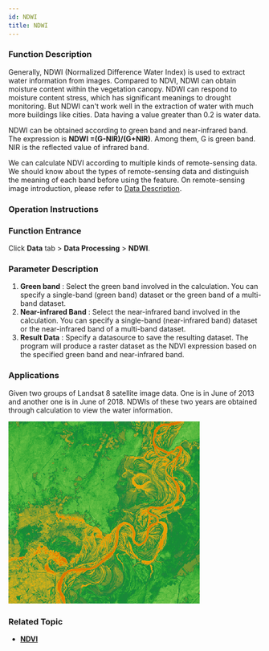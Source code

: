 ```yaml
---
id: NDWI
title: NDWI
---
```

### Function Description

Generally, NDWI (Normalized Difference Water Index) is used to extract water
information from images. Compared to NDVI, NDWI can obtain moisture content
within the vegetation canopy. NDWI can respond to moisture content stress,
which has significant meanings to drought monitoring. But NDWI can't work well
in the extraction of water with much more buildings like cities. Data having a
value greater than 0.2 is water data.

NDWI can be obtained according to green band and near-infrared band. The
expression is **NDWI =(G-NIR)/(G+NIR)**. Among them, G is green band. NIR is
the reflected value of infrared band.

We can calculate NDVI according to multiple kinds of remote-sensing data. We
should know about the types of remote-sensing data and distinguish the meaning
of each band before using the feature. On remote-sensing image introduction,
please refer to [Data Description](NDVI).

###  Operation Instructions

### Function Entrance

Click **Data** tab > **Data Processing** > **NDWI**.

### Parameter Description

1. **Green band** : Select the green band involved in the calculation. You can specify a single-band (green band) dataset or the green band of a multi-band dataset. 
2. **Near-infrared Band** : Select the near-infrared band involved in the calculation. You can specify a single-band (near-infrared band) dataset or the near-infrared band of a multi-band dataset. 
3. **Result Data** : Specify a datasource to save the resulting dataset. The program will produce a raster dataset as the NDVI expression based on the specified green band and near-infrared band.

### Applications

Given two groups of Landsat 8 satellite image data. One is in June of 2013 and
another one is in June of 2018. NDWIs of these two years are obtained through
calculation to view the water information.

![](img/2013NDWI.png)

###  Related Topic

* [**NDVI**](NDVI)


